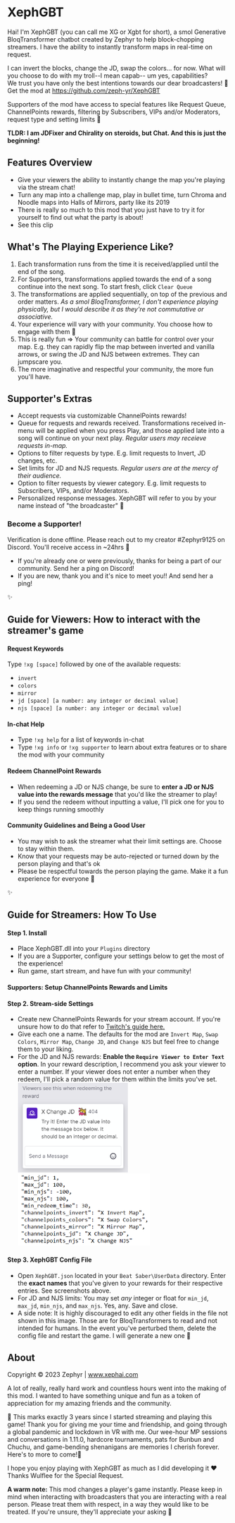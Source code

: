 # XephGBT

Hai! I'm XephGBT (you can call me XG or Xgbt for short), a smol Generative BloqTransformer chatbot created by Zephyr to help block-chopping streamers. I have the ability to instantly transform maps in real-time on request. 

I can invert the blocks, change the JD, swap the colors... for now. What will you choose to do with my troll--I mean capab-- um yes, capabilities?
<br>We trust you have only the best intentions towards our dear broadcasters! 🤗 Get the mod at https://github.com/zeph-yr/XephGBT

Supporters of the mod have access to special features like Request Queue, ChannelPoints rewards, filtering by Subscribers, VIPs and/or Moderators, request type and setting limits 🥰

**TLDR: I am JDFixer and Chirality on steroids, but Chat. And this is just the beginning!** 

## Features Overview
- Give your viewers the ability to instantly change the map you're playing via the stream chat!
- Turn any map into a challenge map, play in bullet time, turn Chroma and Noodle maps into Halls of Mirrors, party like its 2019
- There is really so much to this mod that you just have to try it for yourself to find out what the party is about!
- See this clip

## What's The Playing Experience Like?
1. Each transformation runs from the time it is received/applied until the end of the song.
2. For Supporters, transformations applied towards the end of a song continue into the next song. To start fresh, click `Clear Queue`
3. The transformations are applied sequentially, on top of the previous and order matters. _As a smol BloqTransformer, I don't experience playing physically, but I would describe it as they're not commutative or associative._
4. Your experience will vary with your community. You choose how to engage with them 🥳
5. This is really fun => Your community can battle for control over your map. E.g. they can rapidly flip the map between inverted and vanilla arrows, or swing the JD and NJS between extremes. They can jumpscare you.
6. The more imaginative and respectful your community, the more fun you'll have.

## Supporter's Extras
- Accept requests via customizable ChannelPoints rewards!
- Queue for requests and rewards received. Transformations received in-menu will be applied when you press Play, and those applied late into a song will continue on your next play. _Regular users may receieve requests in-map._
- Options to filter requests by type. E.g. limit requests to Invert, JD changes, etc.
- Set limits for JD and NJS requests. _Regular users are at the mercy of their audience._
- Option to filter requests by viewer category. E.g. limit requests to Subscribers, VIPs, and/or Moderators.
- Personalized response messages. XephGBT will refer to you by your name instead of "the broadcaster" 🤩
  
### Become a Supporter!
Verification is done offline. Please reach out to my creator #Zephyr9125 on Discord. You'll receive access in ~24hrs 💎
- If you're already one or were previously, thanks for being a part of our community. Send her a ping on Discord!
- If you are new, thank you and it's nice to meet you!! And send her a ping!

✨
## Guide for Viewers: How to interact with the streamer's game
#### Request Keywords
Type `!xg [space]` followed by one of the available requests:
  - `invert`
  - `colors`
  - `mirror`
  - `jd [space] [a number: any integer or decimal value]`
  - `njs [space] [a number: any integer or decimal value]`

#### In-chat Help
- Type `!xg help` for a list of keywords in-chat
- Type `!xg info` or `!xg supporter` to learn about extra features or to share the mod with your community

#### Redeem ChannelPoint Rewards
- When redeeming a JD or NJS change, be sure to **enter a JD or NJS value into the rewards message** that you'd like the streamer to play!
- If you send the redeem without inputting a value, I'll pick one for you to keep things running smoothly

#### Community Guidelines and Being a Good User
- You may wish to ask the streamer what their limit settings are. Choose to stay within them.
- Know that your requests may be auto-rejected or turned down by the person playing and that's ok
- Please be respectful towards the person playing the game. Make it a fun experience for everyone 💖

✨
## Guide for Streamers: How To Use
#### Step 1. Install
- Place XephGBT.dll into your `Plugins` directory
- If you are a Supporter, configure your settings below to get the most of the experience!
- Run game, start stream, and have fun with your community!

#### Supporters: Setup ChannelPoints Rewards and Limits
#### Step 2. Stream-side Settings
- Create new ChannelPoints Rewards for your stream account. If you're unsure how to do that refer to [Twitch's guide here.](https://help.twitch.tv/s/article/channel-points-guide)
- Give each one a name. The defaults for the mod are `Invert Map`, `Swap Colors`, `Mirror Map`, `Change JD`, and `Change NJS` but feel free to change them to your liking.
- For the JD and NJS rewards: **Enable the `Require Viewer to Enter Text` option**. In your reward description, I recommend you ask your viewer to enter a number. If your viewer does not enter a number when they redeem, I'll pick a random value for them within the limits you've set.
<br><img src="https://github.com/zeph-yr/XephGBT/blob/main/Screenshots/reward.png" width="250"/> <img src="https://github.com/zeph-yr/XephGBT/blob/main/Screenshots/config.png" width="300"/><br>

#### Step 3. XephGBT Config File
- Open `XephGBT.json` located in your `Beat Saber\UserData` directory. Enter the **exact names** that you've given to your rewards for their respective entries. See screenshots above.
- For JD and NJS limits: You may set *any* integer or float for `min_jd`, `max_jd`, `min_njs`, and `max_njs`. Yes, any. Save and close.
- A side note: It is highly discouraged to edit any other fields in the file not shown in this image. Those are for BloqTransformers to read and not intended for humans. In the event you've perturbed them, delete the config file and restart the game. I will generate a new one 🙂

## About
Copyright © 2023 Zephyr | www.xephai.com

<p>A lot of really, really hard work and countless hours went into the making of this mod. I wanted to have something unique and fun as a token of appreciation for my amazing friends and the community.</p>

<p>🎉 This marks exactly 3 years since I started streaming and playing this game! Thank you for giving me your time and friendship, and going through a global pandemic and lockdown in VR with me. Our wee-hour MP sessions and conversations in 1.11.0, hardcore tournaments, pats for Bunbun and Chuchu, and game-bending shenanigans are memories I cherish forever. Here's to more to come!🥳</p>

<p>I hope you enjoy playing with XephGBT as much as I did developing it ❤️ Thanks Wulflee for the Special Request.</p>

<p><b>A warm note:</b> This mod changes a player's game instantly. Please keep in mind when interacting with broadcasters that you are interacting with a real person. Please treat them with respect, in a way they would like to be treated. If you're unsure, they'll appreciate your asking 🤗</p>

